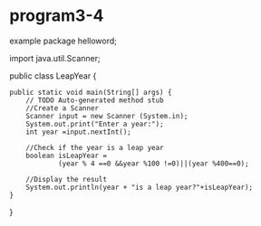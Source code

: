 # program3-4
example
package helloword;

import java.util.Scanner;

public class LeapYear {

	public static void main(String[] args) {
		// TODO Auto-generated method stub
        //Create a Scanner 
		Scanner input = new Scanner (System.in);
		System.out.print("Enter a year:");
		int year =input.nextInt();
		
		//Check if the year is a leap year
		boolean isLeapYear =
				(year % 4 ==0 &&year %100 !=0)||(year %400==0);
		
		//Display the result 
		System.out.println(year + "is a leap year?"+isLeapYear);
	}

}
